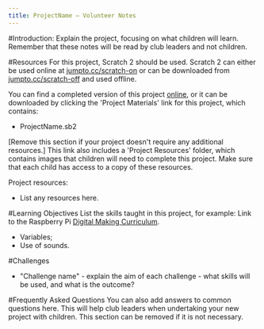 ```yaml
---
title: ProjectName — Volunteer Notes
---
```


#Introduction:
Explain the project, focusing on what children will learn. Remember that these notes will be read by club leaders and not children.

#Resources
For this project, Scratch 2 should be used. Scratch 2 can either be used online at [jumpto.cc/scratch-on](http://jumpto.cc/scratch-on) or can be downloaded from [jumpto.cc/scratch-off](http://jumpto.cc/scratch-off) and used offline.

You can find a completed version of this project <a href="http://scratch.mit.edu/projects/32722912/#editor">online</a>, or it can be downloaded by clicking the 'Project Materials' link for this project, which contains:

+ ProjectName.sb2

[Remove this section if your project doesn't require any additional resources.] This link also includes a 'Project Resources' folder, which contains images that children will need to complete this project. Make sure that each child has access to a copy of these resources.

Project resources:
+ List any resources here.

#Learning Objectives
List the skills taught in this project, for example:
Link to the Raspberry Pi [Digital Making Curriculum](http:..rpf.io/curriculum).

+ Variables;
+ Use of sounds.

#Challenges
+ "Challenge name" - explain the aim of each challenge - what skills will be used, and what is the outcome?

#Frequently Asked Questions
You can also add answers to common questions here. This will help club leaders when undertaking your new project with children. This section can be removed if it is not necessary.
